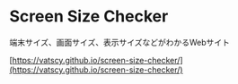# Screen Size Checker

端末サイズ、画面サイズ、表示サイズなどがわかるWebサイト

[https://vatscy.github.io/screen-size-checker/](https://vatscy.github.io/screen-size-checker/)
